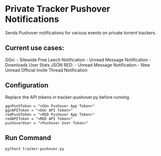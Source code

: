 # Private Tracker Pushover Notifications
Sends Pushover notifications for various events on private torrent trackers.

## Current use cases:
GGn: 
    - Sitewide Free Leech Notification
    - Unread Message Notification
    - Downloads User Stats JSON
RED: 
    - Unread Message Notification
    - New Unread Official Invite Thread Notification

## Configuration
Replace the API tokens in tracker-pushover.py before running.
```
ggnPushToken = "<GGn Pushover App Token>"
ggnAPIToken = "<GGn API Token>"
redPushToken = "<RED Pushover App Token>"
redAPIToken = "<RED API Token>"
pushoverUser = "<Pushover User Token>"
```

## Run Command
```
python3 tracker-pushover.py
```
